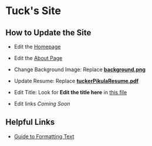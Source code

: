 # Tuck's Site

## How to Update the Site

*  Edit the [Homepage](https://github.com/Tuckpiece/tuckpiece.github.io/edit/master/_posts/2016-01-03-homepage.md)

*  Edit the [About Page](https://github.com/Tuckpiece/tuckpiece.github.io/edit/master/pages/about.md)
* Change Background Image: Replace [**background.png**](https://github.com/Tuckpiece/tuckpiece.github.io/tree/master/images)
* Update Resume: Replace [**tuckerPikulaResume.pdf**](https://github.com/Tuckpiece/tuckpiece.github.io/tree/master/assets)
* Edit Title: Look for **Edit the title here** in [this file](https://github.com/Tuckpiece/tuckpiece.github.io/edit/master/_config.yml)
* Edit links *Coming Soon*



## Helpful Links

* [Guide to Formatting Text](https://github.com/adam-p/markdown-here/wiki/Markdown-Cheatsheet)

